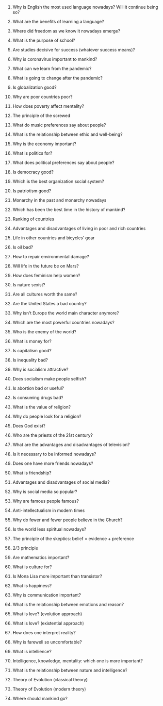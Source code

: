1. Why is English the most used language nowadays? Will it continue being so?

2. What are the benefits of learning a language?

3. Where did freedom as we know it nowadays emerge?

4. What is the purpose of school?

5. Are studies decisive for success (whatever success means)?

6. Why is coronavirus important to mankind?

7. What can we learn from the pandemic?

8. What is going to change after the pandemic?

9. Is globalization good?

10. Why are poor countries poor?

11. How does poverty affect mentality?

12. The principle of the screwed

13. What do music preferences say about people?

14. What is the relationship between ethic and well-being?

15. Why is the economy important?

16. What is politics for?

17. What does political preferences say about people?

18. Is democracy good?

19. Which is the best organization social system?

20. Is patriotism good?

21. Monarchy in the past and monarchy nowadays

22. Which has been the best time in the history of mankind?

23. Ranking of countries

24. Advantages and disadvantages of living in poor and rich countries

25. Life in other countries and bicycles' gear

26. Is oil bad?

27. How to repair environmental damage?

28. Will life in the future be on Mars?

29. How does feminism help women?

30. Is nature sexist?

31. Are all cultures worth the same?

32. Are the United States a bad country?

33. Why isn't Europe the world main character anymore?

34. Which are the most powerful countries nowadays?

35. Who is the enemy of the world?

36. What is money for?

37. Is capitalism good?

38. Is inequality bad?

39. Why is socialism attractive?

40. Does socialism make people selfish?

41. Is abortion bad or useful?

42. Is consuming drugs bad?

43. What is the value of religion?

44. Why do people look for a religion?

45. Does God exist?

46. Who are the priests of the 21st century?

47. What are the advantages and disadvantages of television?

48. Is it necessary to be informed nowadays?

49. Does one have more friends nowadays?

50. What is friendship?

51. Advantages and disadvantages of social media?

52. Why is social media so popular?

53. Why are famous people famous?

54. Anti-intellectualism in modern times

55. Why do fewer and fewer people believe in the Church?

56. Is the world less spiritual nowadays?

57. The principle of the skeptics: belief = evidence + preference

58. 2/3 principle

59. Are mathematics important?

60. What is culture for?

61. Is Mona Lisa more important than transistor?

62. What is happiness?

63. Why is communication important?

64. What is the relationship between emotions and reason?

65. What is love? (evolution approach)

66. What is love? (existential approach)

67. How does one interpret reality?

68. Why is farewell so uncomfortable?

69. What is intellience?

70. Intelligence, knowledge, mentality: which one is more important?

71. What is the relationship between nature and intelligence?

72. Theory of Evolution (classical theory)

74. Theory of Evolution (modern theory)

75. Where should mankind go?
